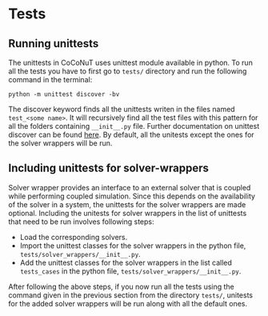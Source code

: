 # Tests

## Running unittests
The unittests in CoCoNuT uses unittest module available in python. To run all the tests you have to first go to `tests/`
directory and run the following command in the terminal:

````
python -m unittest discover -bv
```` 
The discover keyword finds all the unittests writen in the files named `test_<some name>`. It will recursively find all the test files with this pattern for all the folders containing `__init__.py` file. Further  documentation on unittest discover can be found [here](https://docs.python.org/3/library/unittest.html).
By default, all the unitests except the ones for the solver wrappers will be run.


## Including unittests for solver-wrappers 
Solver wrapper provides an interface to an external solver that is coupled while performing coupled simulation. Since this depends on the availability of the solver in a system, the unittests for the solver wrappers are made optional. Including the unitests for solver wrappers in the list of unittests that need to be run involves following steps: 

-   Load the corresponding solvers.
-   Import the unittest classes for the solver wrappers in the python file, `tests/solver_wrappers/__init__.py`.
-   Add the unittest classes for the solver wrappers in the list called `tests_cases` in the python file, `tests/solver_wrappers/__init__.py`.

After following the above steps, if you now run all the tests using the command given in the previous section from the directory `tests/`, unitests for the added solver wrappers will be run along with all the default ones.
